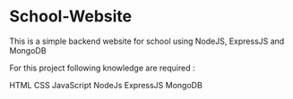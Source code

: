 # School-Website
This is a simple backend website for school using NodeJS, ExpressJS and MongoDB

For this project following knowledge are required :

HTML
CSS
JavaScript
NodeJs
ExpressJS
MongoDB
